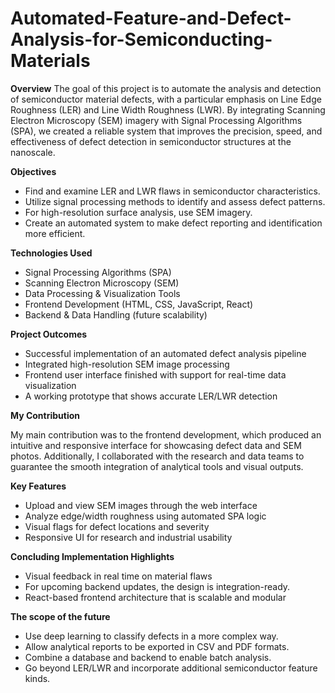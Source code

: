 # Automated-Feature-and-Defect-Analysis-for-Semiconducting-Materials

**Overview**
The goal of this project is to automate the analysis and detection of semiconductor material defects, with a particular emphasis on Line Edge Roughness (LER) and Line Width Roughness (LWR). By integrating Scanning Electron Microscopy (SEM) imagery with Signal Processing Algorithms (SPA), we created a reliable system that improves the precision, speed, and effectiveness of defect detection in semiconductor structures at the nanoscale.

**Objectives**

- Find and examine LER and LWR flaws in semiconductor characteristics.
- Utilize signal processing methods to identify and assess defect patterns.
- For high-resolution surface analysis, use SEM imagery.
- Create an automated system to make defect reporting and identification more efficient.

**Technologies Used**

- Signal Processing Algorithms (SPA)
- Scanning Electron Microscopy (SEM)
- Data Processing & Visualization Tools
- Frontend Development (HTML, CSS, JavaScript, React)
- Backend & Data Handling (future scalability)

**Project Outcomes**

- Successful implementation of an automated defect analysis pipeline
- Integrated high-resolution SEM image processing
- Frontend user interface finished with support for real-time data visualization
- A working prototype that shows accurate LER/LWR detection

**My Contribution**

My main contribution was to the frontend development, which produced an intuitive and responsive interface for showcasing defect data and SEM photos.  Additionally, I collaborated with the research and data teams to guarantee the smooth integration of analytical tools and visual outputs.

**Key Features**

- Upload and view SEM images through the web interface
- Analyze edge/width roughness using automated SPA logic
- Visual flags for defect locations and severity
- Responsive UI for research and industrial usability

**Concluding Implementation Highlights**

- Visual feedback in real time on material flaws
- For upcoming backend updates, the design is integration-ready.
- React-based frontend architecture that is scalable and modular

**The scope of the future**

- Use deep learning to classify defects in a more complex way.
- Allow analytical reports to be exported in CSV and PDF formats.
- Combine a database and backend to enable batch analysis.
- Go beyond LER/LWR and incorporate additional semiconductor feature kinds.

